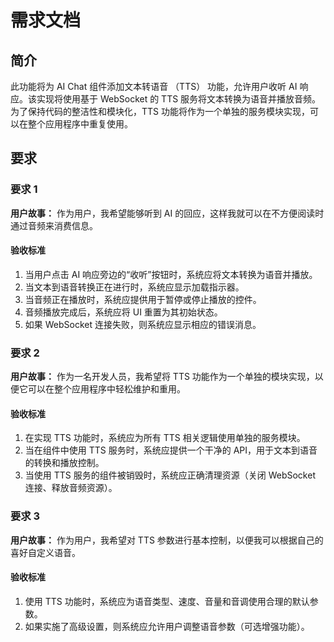 <!--
* @Author：Masi 2454023350@qq.com
* @Date 时间：2025-07-17 15：20：54
* @LastEditors：Masi 2454023350@qq.com
* @LastEditTime 时间：2025-07-17 15：22：46
* @FilePath：\vue-blog\.kiro\specs\tts-integration\requirements.md
* @Description： 这是默认设置，请设置'customMade'， 打开 koroFileHeader 查看配置 进行设置： https://github.com/OBKoro1/koro1FileHeader/wiki/%E9%85%8D%E7%BD%AE
-->

# 需求文档

## 简介

此功能将为 AI Chat 组件添加文本转语音 （TTS） 功能，允许用户收听 AI 响应。该实现将使用基于 WebSocket 的 TTS 服务将文本转换为语音并播放音频。为了保持代码的整洁性和模块化，TTS 功能将作为一个单独的服务模块实现，可以在整个应用程序中重复使用。

## 要求

### 要求 1

**用户故事：** 作为用户，我希望能够听到 AI 的回应，这样我就可以在不方便阅读时通过音频来消费信息。

#### 验收标准

1. 当用户点击 AI 响应旁边的“收听”按钮时，系统应将文本转换为语音并播放。
2. 当文本到语音转换正在进行时，系统应显示加载指示器。
3. 当音频正在播放时，系统应提供用于暂停或停止播放的控件。
4. 音频播放完成后，系统应将 UI 重置为其初始状态。
5. 如果 WebSocket 连接失败，则系统应显示相应的错误消息。

### 要求 2

**用户故事：** 作为一名开发人员，我希望将 TTS 功能作为一个单独的模块实现，以便它可以在整个应用程序中轻松维护和重用。

#### 验收标准

1. 在实现 TTS 功能时，系统应为所有 TTS 相关逻辑使用单独的服务模块。
2. 当在组件中使用 TTS 服务时，系统应提供一个干净的 API，用于文本到语音的转换和播放控制。
3. 当使用 TTS 服务的组件被销毁时，系统应正确清理资源（关闭 WebSocket 连接、释放音频资源）。

### 要求 3

**用户故事：** 作为用户，我希望对 TTS 参数进行基本控制，以便我可以根据自己的喜好自定义语音。

#### 验收标准

1. 使用 TTS 功能时，系统应为语音类型、速度、音量和音调使用合理的默认参数。
2. 如果实施了高级设置，则系统应允许用户调整语音参数（可选增强功能）。
